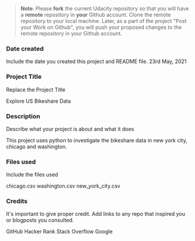 >**Note**: Please **fork** the current Udacity repository so that you will have a **remote** repository in **your** Github account. Clone the remote repository to your local machine. Later, as a part of the project "Post your Work on Github", you will push your proposed changes to the remote repository in your Github account.

### Date created
Include the date you created this project and README file.
23rd May, 2021

### Project Title
Replace the Project Title

Explore US Bikeshare Data

### Description
Describe what your project is about and what it does

This project uses python to investigate the bikeshare data in new york city, chicago and washington.

### Files used
Include the files used

chicago.csv
washington.csv
new_york_city.csv

### Credits
It's important to give proper credit. Add links to any repo that inspired you or blogposts you consulted.

GitHub
Hacker Rank
Stack Overflow
Google